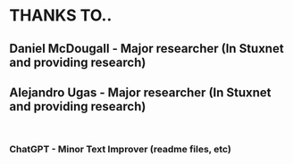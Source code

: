 # THANKS TO..
## Daniel McDougall  - Major researcher (In Stuxnet and providing research)
##  Alejandro Ugas - Major researcher (In Stuxnet and providing research)
```
 
```
### ChatGPT - Minor Text Improver (readme files, etc)
